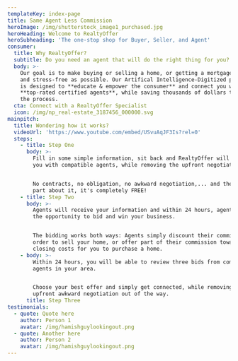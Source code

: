 ```yaml
---
templateKey: index-page
title: Same Agent Less Commission
heroImage: /img/shutterstock_image1_purchased.jpg
heroHeading: Welcome to RealtyOffer
heroSubheading: 'The one-stop shop for Buyer, Seller, and Agent'
consumer:
  title: Why RealtyOffer?
  subtitle: Do you need an agent that will do the right thing for you?
  body: >-
    Our goal is to make buying or selling a home, or getting a mortgage, as easy
    and stress-free as possible. Our Artifical Intelligence-Digitized platform
    is designed to **educate & empower the consumer** and connect you with
    **top-rated certified agents**, while saving thousands of dollars through
    the process.
  cta: Connect with a RealtyOffer Specialist
  icon: /img/np_real-estate_3187456_000000.svg
mainpitch:
  title: Wondering how it works?
  videoUrl: 'https://www.youtube.com/embed/USvuAqJF3Is?rel=0'
  steps:
    - title: Step One
      body: >-
        Fill in some simple information, sit back and RealtyOffer will connect
        you with compatible agents, while removing the upfront negotiation.


        No contracts, no obligation, no awkward negotiation,... and the best
        part about it, it's completely FREE!
    - title: Step Two
      body: >-
        Agents will receive your information and within 24 hours, agents have
        the opportunity to bid and win your business.


        The bidding works both ways: Agents simply discount their commission in
        order to sell your home, or offer part of their commission towards your
        closing costs for you to purchase a home.
    - body: >-
        Within 24 hours, you will be able to review three bids from compatible
        agents in your area.


        Choose your best offer and simply get connected, while removing the
        upfront awkward negotiation out of the way.
      title: Step Three
testimonials:
  - quote: Quote here
    author: Person 1
    avatar: /img/hamishguylookingout.png
  - quote: Another here
    author: Person 2
    avatar: /img/hamishguylookingout.png
---
```

